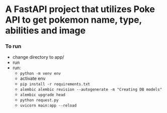 # A FastAPI project that utilizes Poke API to get pokemon name, type, abilities and image

### To run
- change directory to app/ 
- run 
- run: 
  - `python -m venv env`
  - activate env
  - `pip install -r requirements.txt`
  - `alembic alembic revision --autogenerate -m "Creating DB models"`
  - `alembic upgrade head`
  - `python request.py`
  - `uvicorn main:app --reload`
  
